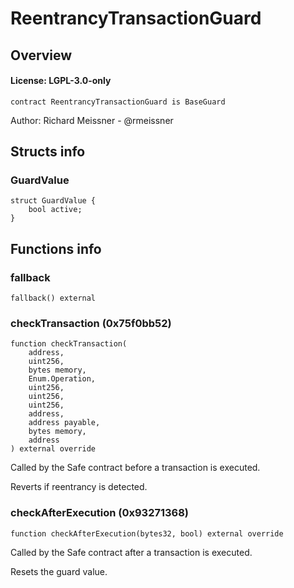 # ReentrancyTransactionGuard

## Overview

#### License: LGPL-3.0-only

```solidity
contract ReentrancyTransactionGuard is BaseGuard
```

Author: Richard Meissner - @rmeissner
## Structs info

### GuardValue

```solidity
struct GuardValue {
	bool active;
}
```


## Functions info

### fallback

```solidity
fallback() external
```


### checkTransaction (0x75f0bb52)

```solidity
function checkTransaction(
    address,
    uint256,
    bytes memory,
    Enum.Operation,
    uint256,
    uint256,
    uint256,
    address,
    address payable,
    bytes memory,
    address
) external override
```

Called by the Safe contract before a transaction is executed.

Reverts if reentrancy is detected.
### checkAfterExecution (0x93271368)

```solidity
function checkAfterExecution(bytes32, bool) external override
```

Called by the Safe contract after a transaction is executed.

Resets the guard value.
